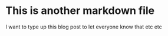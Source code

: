 # This is another markdown file

I want to type up this blog post to let everyone know that etc etc
